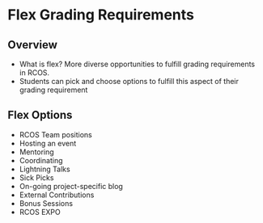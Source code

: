 # Flex Grading Requirements

## Overview
- What is flex? More diverse opportunities to fulfill grading requirements in RCOS.
- Students can pick and choose options to fulfill this aspect of their grading requirement

## Flex Options
- RCOS Team positions
- Hosting an event
- Mentoring
- Coordinating
- Lightning Talks
- Sick Picks
- On-going project-specific blog
- External Contributions
- Bonus Sessions
- RCOS EXPO
